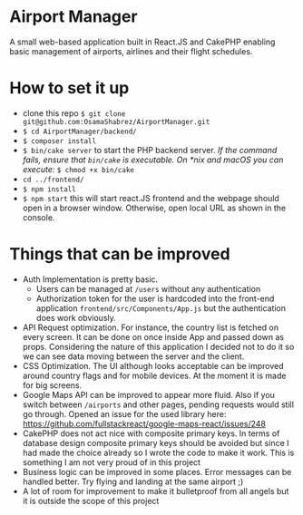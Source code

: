 # Airport Manager
 A small web-based application built in React.JS and CakePHP enabling basic management of airports, airlines and their flight schedules.

 # How to set it up
* clone this repo `$ git clone git@github.com:OsamaShabrez/AirportManager.git`
* `$ cd AirportManager/backend/`
* `$ composer install`
* `$ bin/cake server` to start the PHP backend server. _If the command fails, ensure that `bin/cake` is executable. On *nix and macOS you can execute:_ `$ chmod +x bin/cake`
* `cd ../frontend/`
* `$ npm install`
* `$ npm start` this will start react.JS frontend and the webpage should open in a browser window. Otherwise, open local URL as shown in the console.

# Things that can be improved
* Auth Implementation is pretty basic.
    - Users can be managed at `/users` without any authentication
    - Authorization token for the user is hardcoded into the front-end application `frontend/src/Components/App.js` but the authentication does work obviously.
* API Request optimization. For instance, the country list is fetched on every screen. It can be done on once inside App and passed down as props. Considering the nature of this application I decided not to do it so we can see data moving between the server and the client.
* CSS Optimization. The UI although looks acceptable can be improved around country flags and for mobile devices. At the moment it is made for big screens.
* Google Maps API can be improved to appear more fluid. Also if you switch between `/airports` and other pages, pending requests would still go through. Opened an issue for the used library here: https://github.com/fullstackreact/google-maps-react/issues/248
* CakePHP does not act nice with composite primary keys. In terms of database design composite primary keys should be avoided but since I had made the choice already so I wrote the code to make it work. This is something I am not very proud of in this project
* Business logic can be improved in some places. Error messages can be handled better. Try flying and landing at the same airport ;)
* A lot of room for improvement to make it bulletproof from all angels but it is outside the scope of this project
